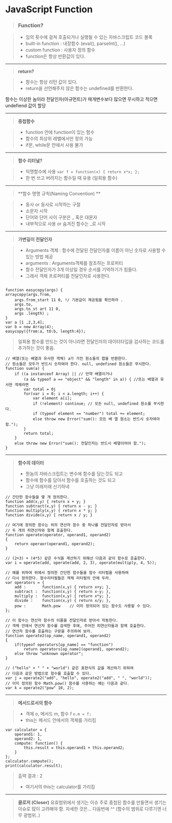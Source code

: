 **JavaScript Function**
===================


><h3><b>Function?</b></h3>

>- 임의 횟수에 걸쳐 호출되거나 실행될 수 있는 자바스크립트 코드 블록  
>- built-in function : 내장함수 (eval(), parseInt(), ...)
>- custom function : 사용자 정의 함수
>- function은 항상 반환값이 있다.

---------

> **return?**
 
>- 함수는 항상 리턴 값이 있다.
>- return을 선언해주지 않은 함수는 undefined를 반환한다.

함수는 이상한 놈이라 전달인자(아규먼트)가 매개변수보다 많으면 무시하고
적으면 undefiend 값이 할당

----

> **중첩함수**

> - function 안에 function이 있는 함수
> - 함수의 최상위 레벨에서만 정의 가능
> - if문, while문 안에서 사용 불가

-----

>**함수 리터널?**

>- 익명함수에 사용
 ```var f = function(x) { return x*x; };```
>- 한 번 쓰고 버려지는 함수일 때 유용 (일회용 함수)

-----

>**함수 명명 규칙(Naming Convention) **

>- 동사 or 동사로 시작하는 구절
>- 소문자 시작
>- 단어와 단어 사이 구분은 _ 혹은 대문자
>- 내부적으로 사용 or 숨겨진 함수는 _로 시작

-----

>**가변길이 전달인자**

>- Arguments 객체 : 함수에 전달된 전달인자를 이름이 아닌 숫자로 사용할 수 있는 방법 제공
>- arguments : Arguments객체를 참조하는 프로퍼티
>- 함수 전달인자가 3개 이상일 경우 순서를 기억하기가 힘들다.
>- 그래서 객체 프로퍼티를 전달인자로 사용한다.
```

function easycopy(args) {
arraycopy(args.from,
	args.from_start 11 0, !/ 기본값이 제공됨을 확인하라 .
	args.to,
	args.to_st art 11 0,
	args .length) ;
}
var a [1 ,2,3,4];
var b = new Array(4);
easycopy({from:a, tO:b, length:4});

```
> 일회용 함수를 만드는 것이 아니라면 전달인자의 데이터타입을 검사하는 코드를 추가하는 것이 좋음.
> 
```
// 배열(또는 배열과 유사한 객체) a가 가진 원소들의 합을 반환한다.
// 원소들은 모두가 반드시 숫자여야 한다. null, undefined 원소들은 무시한다.
function sum(a) {
	if ((a instanceof Array) || // 만약 배열이거나
		(a && typeof a == "object" && "length" in a)) { //또는 배열과 유사한 객체라면
		var total = 0j
		for(var i = 0; i < a.length; i++) {
			var element a[i];
			if (!element) continue; // 모든 null, undefined 원소를 무시한다.
			if (typeof element == "number") total += element;
			else throw new Error("sum(): 모든 배 열 원소는 반드시 숫자여야 함.");
		}
		return total;
	}
	else throw new Error("sum(): 전달인자는 반드시 배열이어야 함.");
}
```

----

>**함수의 데이터**
>
>- 뭔놈의 자바스크립트는 변수에 함수를 담는것도 되고
>- 함수에 함수를 담아서 함수를 호출하는 것도 되고
>- 그냥 이래저래 신기하네
```
// 간단한 함수들을 몇 개 정의한다.
function add(x,y) { return x + y; }
function subtract(x,y) { return x - y; }
function multiply(x,y) { return x * y; }
function divide(x,y) { return x / y; }

// 여기에 정의한 함수는 위의 연산자 함수 중 하나를 전달인자로 받아서
// 두 개의 피연산자와 함께 호출한다.
function operate(operator, operand1, operand2)
{
	return operaor(operand1, operand2);
}

// (2+3) + (4*5) 같은 수식을 계산하기 위해선 다음과 같이 함수로 호출한다.
var i = operate(add, operate(add, 2, 3), operate(multiply, 4, 5));

// 예를 위하여 위에서 정의한 간단한 함수들을 함수 리터럴을 사용하여
// 다시 정의한다. 함수리터럴들은 객체 리터럴의 안에 두라.
var operators = {
	add :	 	function(x,y) { return x+y; },
	subtract : 	function(x,y) { return x-y; },
	multiply :	function(x,y) { return x*y; },
	divide :	function(x,y) { return x/y; },
	pow :		Math.pow	// 이미 정의되어 있는 함수도 사용할 수 있다.
};

// 이 함수는 연산자 함수의 이름을 전달인자로 받아서 작동한다.
// 객체 안에서 연산자 함수를 검색한 후에, 주어진 피연산자들과 함께 호출한다.
// 연산자 함수를 호출하는 구문을 주의하여 보라.
function operate2(op_name, operand1, operand2)
{
	if(typeof operators[op_name] == "function")
		return operators[op_name](operand1, operand2);
	else throw "unknown operator";
}

// ("hello" + " " + "world") 같은 표현식의 값을 계산하기 위하여
// 다음과 같은 방법으로 함수를 호출할 수 있다.
var j = operate2("add", "hello", operate2("add", " ", "world"));
// 이미 정의된 함수 Math.pow() 함수를 사용하는 예는 다음과 같다.
var k = operate2("pow" 10, 2);
```

----------
>**메서드로서의 함수**

>- 객체 o, 메서드 m, 함수 f
 ```o.m = f;```
>- this는 메서드 안에서의 객체를 가리킴

```
var calculator = {
	operand1: 1,
	operand2: 1,
	compute: function() {
		this.result = this.operand1 + this.operand2;
	}
};
calculator.compute();
print(calculator.result);
```
>출력 결과 : 2
>- 여기서의 this는 calculator를 가리킴

----

>**클로저 (Closer)**
유효범위에서 생기는 이슈
주로 중첩된 함수를 만들면서 생기는 이슈로 많이 고려해야 함.
자세한 것은... 다음번에 ^^ (함수의 범위로 다루기엔 너무 광범위..)